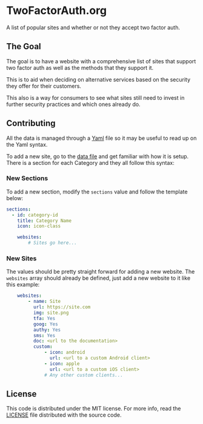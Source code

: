 TwoFactorAuth.org
=================

A list of popular sites and whether or not they accept two factor auth.

## The Goal

The goal is to have a website with a comprehensive list of sites that support
two factor auth as well as the methods that they support it.

This is to aid when deciding on alternative services based on the security they
offer for their customers.

This also is a way for consumers to see what sites still need to invest in
further security practices and which ones already do.

## Contributing

All the data is managed through a [Yaml][yaml] file so it may be useful to read
up on the Yaml syntax.

To add a new site, go to the [data file](_data/main.yml) and get familiar with
how it is setup. There is a section for each Category and they all follow this
syntax:

### New Sections

To add a new section, modify the `sections` value and follow the template below:

```yml
sections:
  - id: category-id
    title: Category Name
    icon: icon-class

    websites:
        # Sites go here...
```

### New Sites

The values should be pretty straight forward for adding a new website. The
`websites` array should already be defined, just add a new website to it like
this example:

```yml
    websites:
        - name: Site
          url: https://site.com
          img: site.png
          tfa: Yes
          goog: Yes
          authy: Yes
          sms: Yes
          doc: <url to the documentation>
          custom:
              - icon: android
                url: <url to a custom Android client>
              - icon: apple
                url: <url to a custom iOS client>
              # Any other custom clients...
```


## License

This code is distributed under the MIT license. For more info, read the
[LICENSE](/LICENSE) file distributed with the source code.

[yaml]: http://www.yaml.org/
